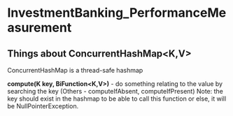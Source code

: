 # InvestmentBanking_PerformanceMeasurement

## Things about ConcurrentHashMap<K,V>

ConcurrentHashMap is a thread-safe hashmap

**compute(K key, BiFunction<K,V>)** - do something relating to the value by searching the key (Others - computeIfAbsent, computeIfPresent)
Note: the key should exist in the hashmap to be able to call this function or else, it will be NullPointerException.


